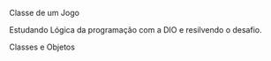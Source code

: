 Classe de um Jogo

Estudando Lógica da programação com a DIO e resilvendo o desafio.

Classes e Objetos